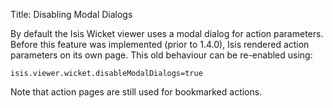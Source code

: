 Title: Disabling Modal Dialogs

[//]: # (content copied to _user-guide_xxx)

By default the Isis Wicket viewer uses a modal dialog for action parameters.  
Before this feature was implemented (prior to 1.4.0), Isis rendered action parameters
on its own page.  This old behaviour can be re-enabled using:

    isis.viewer.wicket.disableModalDialogs=true

Note that action pages are still used for bookmarked actions.
